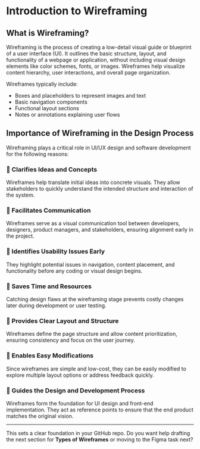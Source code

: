 # Introduction to Wireframing

## What is Wireframing?

Wireframing is the process of creating a low-detail visual guide or blueprint of a user interface (UI). It outlines the basic structure, layout, and functionality of a webpage or application, without including visual design elements like color schemes, fonts, or images. Wireframes help visualize content hierarchy, user interactions, and overall page organization.

Wireframes typically include:
- Boxes and placeholders to represent images and text
- Basic navigation components
- Functional layout sections
- Notes or annotations explaining user flows

## Importance of Wireframing in the Design Process

Wireframing plays a critical role in UI/UX design and software development for the following reasons:

### 🔹 Clarifies Ideas and Concepts
Wireframes help translate initial ideas into concrete visuals. They allow stakeholders to quickly understand the intended structure and interaction of the system.

### 🔹 Facilitates Communication
Wireframes serve as a visual communication tool between developers, designers, product managers, and stakeholders, ensuring alignment early in the project.

### 🔹 Identifies Usability Issues Early
They highlight potential issues in navigation, content placement, and functionality before any coding or visual design begins.

### 🔹 Saves Time and Resources
Catching design flaws at the wireframing stage prevents costly changes later during development or user testing.

### 🔹 Provides Clear Layout and Structure
Wireframes define the page structure and allow content prioritization, ensuring consistency and focus on the user journey.

### 🔹 Enables Easy Modifications
Since wireframes are simple and low-cost, they can be easily modified to explore multiple layout options or address feedback quickly.

### 🔹 Guides the Design and Development Process
Wireframes form the foundation for UI design and front-end implementation. They act as reference points to ensure that the end product matches the original vision.

---

This sets a clear foundation in your GitHub repo. Do you want help drafting the next section for **Types of Wireframes** or moving to the Figma task next?
